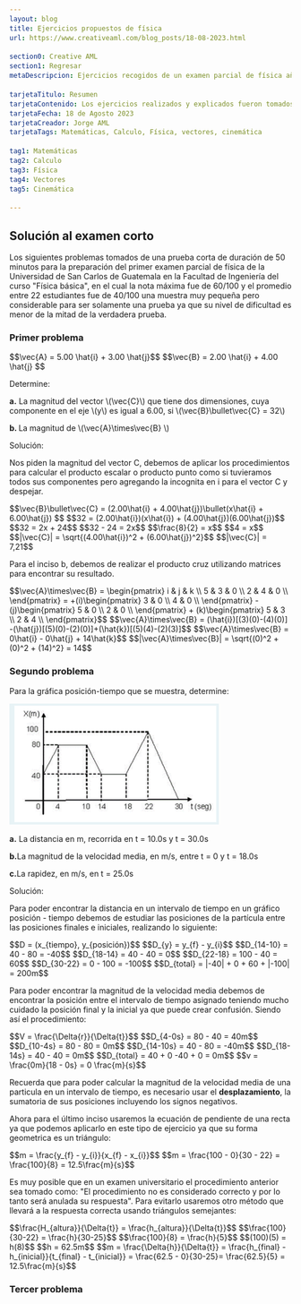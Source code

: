 ```yaml
---
layout: blog
title: Ejercicios propuestos de física
url: https://www.creativeaml.com/blog_posts/18-08-2023.html

section0: Creative AML
section1: Regresar
metaDescripcion: Ejercicios recogidos de un examen parcial de física año 2023.

tarjetaTitulo: Resumen
tarjetaContenido: Los ejercicios realizados y explicados fueron tomados de una prueba corta de simulación para el examen parcial 
tarjetaFecha: 18 de Agosto 2023
tarjetaCreador: Jorge AML
tarjetaTags: Matemáticas, Calculo, Física, vectores, cinemática 

tag1: Matemáticas
tag2: Calculo
tag3: Física
tag4: Vectores
tag5: Cinemática

---
```

<h2>Solución al examen corto</h2>
<p>Los siguientes problemas tomados de una prueba corta de duración de 50 minutos para la preparación del primer examen parcial de física de la Universidad de San Carlos de Guatemala en la Facultad de Ingeniería del curso "Física básica", en el cual la nota máxima fue de 60/100 y el promedio entre 22 estudiantes fue de 40/100 una muestra muy pequeña pero considerable para ser solamente una prueba ya que su nivel de dificultad es menor de la mitad de la verdadera prueba.</p>

<div class="latex">
<h3>Primer problema</h3>
$$\vec{A} = 5.00 \hat{i} + 3.00 \hat{j}$$
$$\vec{B} = 2.00 \hat{i} + 4.00 \hat{j} $$
<p>Determine:</p>
<p><b>a.</b> La magnitud del vector \(\vec{C}\) que tiene dos dimensiones, cuya componente en el eje \(y\) es igual a 6.00, si \(\vec{B}\bullet\vec{C} = 32\)</p>
<p><b>b. </b>La magnitud de \(\vec{A}\times\vec{B} \)</p>
<p>Solución:</p>
<p>Nos piden la magnitud del vector C, debemos de aplicar los procedimientos para calcular el producto escalar o producto punto como si tuvieramos todos sus componentes pero agregando la incognita en i para el vector C y despejar.</p>
$$\vec{B}\bullet\vec{C} = (2.00\hat{i} + 4.00\hat{j})\bullet(x\hat{i} + 6.00\hat{j}) $$
$$32 = (2.00\hat{i})(x\hat{i}) + (4.00\hat{j})(6.00\hat{j})$$
$$32 = 2x + 24$$
$$32 - 24 = 2x$$
$$\frac{8}{2} = x$$
$$4 = x$$
$$|\vec{C}| = \sqrt{(4.00\hat{i})^2 + (6.00\hat{j})^2}$$
$$|\vec{C}| = 7,21$$
<p>Para el inciso b, debemos de realizar el producto cruz utilizando matrices para encontrar su resultado.</p>
$$\vec{A}\times\vec{B} = \begin{pmatrix} i & j & k \\ 5 & 3 & 0 \\ 2 & 4 & 0 \\ \end{pmatrix} = +(i)\begin{pmatrix} 3 & 0 \\ 4 & 0 \\ \end{pmatrix} -(j)\begin{pmatrix} 5 & 0 \\ 2 & 0 \\ \end{pmatrix} + (k)\begin{pmatrix} 5 & 3 \\ 2 & 4 \\ \end{pmatrix}$$
$$\vec{A}\times\vec{B} = (\hat{i})[(3)(0)-(4)(0)] -(\hat{j})[(5)(0)-(2)(0)]+(\hat{k})[(5)(4)-(2)(3)]$$
$$\vec{A}\times\vec{B} = 0\hat{i} - 0\hat{j} + 14\hat{k}$$
$$|\vec{A}\times\vec{B}| = \sqrt{(0)^2 + (0)^2 + (14)^2} = 14$$
</div>
<div class="latex">
<h3>Segundo problema</h3>
<p>Para la gráfica posición-tiempo que se muestra, determine:</p>
<img src="/assets/images/graficap2023.png">
<p><b>a.</b> La distancia en m, recorrida en t = 10.0s y t = 30.0s</p>
<p><b>b.</b>La magnitud de la velocidad media, en m/s, entre t = 0 y t = 18.0s</p>
<p><b>c.</b>La rapidez, en m/s, en t = 25.0s</p>
<p>Solución:</p>
<p>Para poder encontrar la distancia en un intervalo de tiempo en un gráfico posición - tiempo debemos de estudiar las posiciones de la partícula entre las posiciones finales e iniciales, realizando lo siguiente:</p>
$$D = (x_{tiempo}, y_{posición})$$
$$D_{y} = y_{f} - y_{i}$$
$$D_{14-10} = 40 - 80 = -40$$
$$D_{18-14} = 40 - 40 = 0$$
$$D_{22-18} = 100 - 40 = 60$$
$$D_{30-22} = 0 - 100 = -100$$
$$D_{total} = |-40| + 0 + 60 + |-100| = 200m$$
<p>Para poder encontrar la magnitud de la velocidad media debemos de encontrar la posición entre el intervalo de tiempo asignado teniendo mucho cuidado la posición final y la inicial ya que puede crear confusión. Siendo así el procedimiento:</p>
$$V = \frac{\Delta{r}}{\Delta{t}}$$
$$D_{4-0s} = 80 - 40 = 40m$$
$$D_{10-4s} = 80 - 80 = 0m$$
$$D_{14-10s} = 40 - 80 = -40m$$
$$D_{18-14s} = 40 - 40 = 0m$$
$$D_{total}  = 40 + 0 -40 + 0 = 0m$$
$$v = \frac{0m}{18 - 0s} = 0 \frac{m}{s}$$
<p>Recuerda que para poder calcular la magnitud de la velocidad media de una particula en un intervalo de tiempo, es necesario usar el <b>desplazamiento</b>, la sumatoria de sus posiciones incluyendo los signos negativos.</p>
<p>Ahora para el último inciso usaremos la ecuación de pendiente de una recta ya que podemos aplicarlo en este tipo de ejercicio ya que su forma geometrica es un triángulo:</p>
$$m = \frac{y_{f} - y_{i}}{x_{f} - x_{i}}$$
$$m = \frac{100 - 0}{30 - 22} = \frac{100}{8} = 12.5\frac{m}{s}$$
<p>Es muy posible que en un examen universitario el procedimiento anterior sea tomado como: "El procedimiento no es considerado correcto y por lo tanto será anulada su respuesta". Para evitarlo usaremos otro método que llevará a la respuesta correcta usando triángulos semejantes:</p>
$$\frac{H_{altura}}{\Delta{t}} = \frac{h_{altura}}{\Delta{t}}$$
$$\frac{100}{30-22} = \frac{h}{30-25}$$
$$\frac{100}{8} = \frac{h}{5}$$
$$(100)(5) = h(8)$$
$$h = 62.5m$$
$$m = \frac{\Delta{h}}{\Delta{t}} = \frac{h_{final} - h_{inicial}}{t_{final} - t_{inicial}} = \frac{62.5 - 0}{30-25}= \frac{62.5}{5} = 12.5\frac{m}{s}$$
</div>
<div>
<h3>Tercer problema</h3>
</div>
